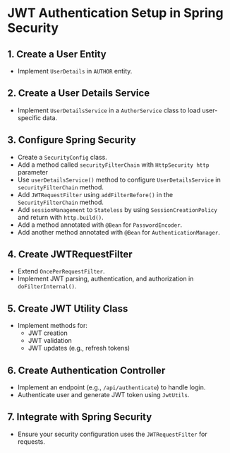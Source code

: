 # JWT Authentication Setup in Spring Security

## 1. Create a User Entity

- Implement `UserDetails` in `AUTHOR` entity.

## 2. Create a User Details Service

- Implement `UserDetailsService` in a `AuthorService` class to load user-specific data.

## 3. Configure Spring Security

- Create a `SecurityConfig` class.
- Add a method called `securityFilterChain` with `HttpSecurity http` parameter
- Use `userDetailsService()` method to configure `UserDetailsService` in `securityFilterChain` method.
- Add `JWTRequestFilter` using `addFilterBefore()` in the `SecurityFilterChain` method.
- Add `sessionManagement` to `Stateless` by using `SessionCreationPolicy` and return with `http.build()`.
- Add a method annotated with `@Bean` for `PasswordEncoder`.
- Add another method annotated with `@Bean` for `AuthenticationManager`.

## 4. Create JWTRequestFilter

- Extend `OncePerRequestFilter`.
- Implement JWT parsing, authentication, and authorization in `doFilterInternal()`.

## 5. Create JWT Utility Class

- Implement methods for:
  - JWT creation
  - JWT validation
  - JWT updates (e.g., refresh tokens)

## 6. Create Authentication Controller

- Implement an endpoint (e.g., `/api/authenticate`) to handle login.
- Authenticate user and generate JWT token using `JwtUtils`.

## 7. Integrate with Spring Security

- Ensure your security configuration uses the `JWTRequestFilter` for requests.
